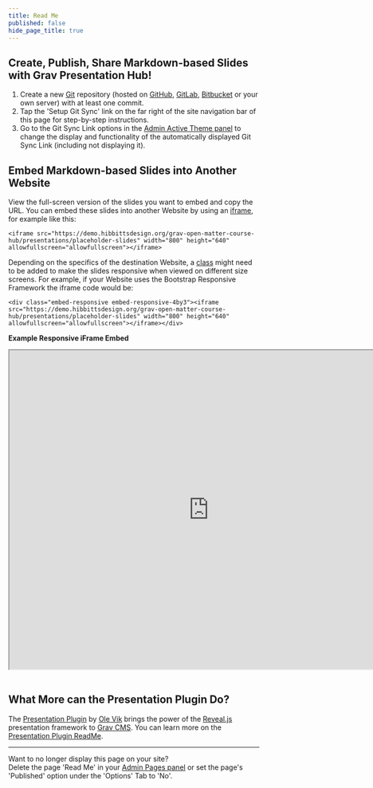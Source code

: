 ```yaml
---
title: Read Me
published: false
hide_page_title: true
---
```


## Create, Publish, Share Markdown-based Slides with Grav Presentation Hub!

1. Create a new [Git](https://git-scm.com/) repository (hosted on [GitHub](https://github.com/), [GitLab](https://about.gitlab.com/), [Bitbucket](https://bitbucket.org/) or your own server) with at least one commit.
2. Tap the 'Setup Git Sync' link on the far right of the site navigation bar of this page for step-by-step instructions.
3. Go to the Git Sync Link options in the [Admin Active Theme panel](../../admin/themes/mytheme) to change the display and functionality of the automatically displayed Git Sync Link (including not displaying it).

## Embed Markdown-based Slides into Another Website

View the full-screen version of the slides you want to embed and copy the URL. You can embed these slides into another Website by using an [iframe](https://www.w3schools.com/tags/tag_iframe.asp), for example like this:

```
<iframe src="https://demo.hibbittsdesign.org/grav-open-matter-course-hub/presentations/placeholder-slides" width="800" height="640" allowfullscreen="allowfullscreen"></iframe>
```

Depending on the specifics of the destination Website, a [class](https://www.w3schools.com/html/html_classes.asp) might need to be added to make the slides responsive when viewed on different size screens. For example, if your Website uses the Bootstrap Responsive Framework the iframe code would be:

```
<div class="embed-responsive embed-responsive-4by3"><iframe src="https://demo.hibbittsdesign.org/grav-open-matter-course-hub/presentations/placeholder-slides" width="800" height="640" allowfullscreen="allowfullscreen"></iframe></div>
```

**Example Responsive iFrame Embed**  
<div class="embed-responsive embed-responsive-4by3"><iframe src="https://demo.hibbittsdesign.org/grav-open-matter-course-hub/presentations/placeholder-slides" width="800" height="640" allowfullscreen="allowfullscreen"></iframe></div>

<br>  

## What More can the Presentation Plugin Do?
The [Presentation Plugin](https://github.com/OleVik/grav-plugin-presentation) by [Ole Vik](https://olevik.me) brings the power of the [Reveal.js](https://revealjs.com/#/) presentation framework to [Grav CMS](https://getgrav.org/). You can learn more on the [Presentation Plugin ReadMe](https://github.com/OleVik/grav-plugin-presentation/blob/master/README.md).

<hr>

Want to no longer display this page on your site?  
Delete the page 'Read Me' in your [Admin Pages panel](../../admin/pages) or set the page's 'Published' option under the 'Options' Tab to 'No'.
